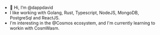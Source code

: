 - 👋 Hi, I’m @dappdavid
- I like working with Golang, Rust, Typescript, NodeJS, MongoDB, PostgreSql and ReactJS.
- I'm interesting in the @Cosmos ecosystem, and I'm currently learning to workin with CosmWasm.
